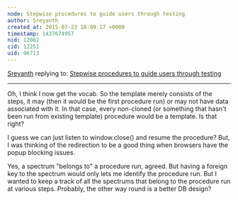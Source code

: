 ```yaml
---
node: Stepwise procedures to guide users through testing
author: Sreyanth
created_at: 2015-07-23 18:09:17 +0000
timestamp: 1437674957
nid: 12062
cid: 12251
uid: 96713
---
```




[Sreyanth](../profile/Sreyanth) replying to: [Stepwise procedures to guide users through testing](../notes/Sreyanth/07-14-2015/stepwise-procedures-to-guide-users-through-testing)

----
Oh, I think I now get the vocab. So the template merely consists of the steps, it may (then it would be the first procedure run) or may not have data associated with it. In that case, every non-cloned (or something that hasn't been run from existing template) procedure would be a template. Is that right?

I guess we can just listen to window.close() and resume the procedure? But, I was thinking of the redirection to be a good thing when browsers have the popup blocking issues.

Yes, a spectrum "belongs to" a procedure run, agreed. But having a foreign key to the spectrum would only lets me identify the procedure run. But I wanted to keep a track of all the spectrums that belong to the procedure run at various steps. Probably, the other way round is a better DB design?
